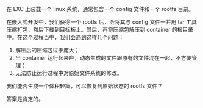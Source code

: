 在 LXC 上装载一个 linux 系统，通常包含一个 config 文件和一个 rootfs 目录。

在嵌入式开发中，我们获得一个 rootfs 后，会将其与 config 文件一并用 tar 工具压缩打包，然后下载到目标板上。其后，再将压缩包解压到 container 的根目录中。在这个过程当中，我们会遇到这样几个问题：

1. 解压后的压缩包过于庞大；
2. 当 container 运行起来户，动态生成的文件跟原有的文件混在一起，不方便管理；
3. 无法防止运行过程中对原始文件系统的修改。

我们能否生成一个体积轻简，可以恢复到原始状态的 rootfs 文件？

答案是肯定的。
